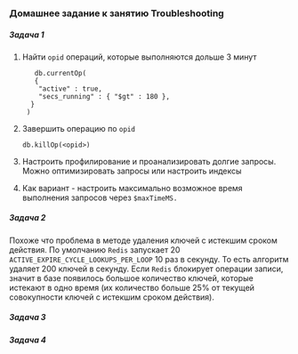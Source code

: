 ### Домашнее задание к занятию  Troubleshooting

##### Задача 1

1. Найти `opid` операций, которые выполняются дольше 3 минут

          db.currentOp(
          {
           "active" : true,
           "secs_running" : { "$gt" : 180 },
         }
        )
   
   
2. Завершить операцию по `opid`
 
       db.killOp(<opid>)
       
1. Настроить профилирование и проанализировать долгие запросы. Можно оптимизировать запросы или настроить индексы
2. Как вариант - настроить максимально возможное время выполнения запросов через `$maxTimeMS.`       
 

##### Задача 2
Похоже что  проблема в методе удаления ключей с истекшим сроком действия. По умолчанию `Redis` запускает 20 `ACTIVE_EXPIRE_CYCLE_LOOKUPS_PER_LOOP` 10 раз в секунду. То есть алгоритм удаляет 200 ключей в секунду. Если `Redis` блокирует операции записи, значит в базе появилось большое количество ключей, которые истекают в одно время (их количество больше 25% от текущей совокупности ключей с истекшим сроком действия).

##### Задача 3

##### Задача 4
